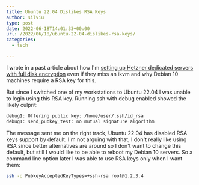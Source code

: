 ```yaml
---
title: Ubuntu 22.04 Dislikes RSA Keys
author: silviu
type: post
date: 2022-06-18T14:01:33+00:00
url: /2022/06/18/ubuntu-22-04-dislikes-rsa-keys/
categories:
  - tech

---
```

I wrote in a past article about how I'm <a href="https://www.silviuvulcan.ro/2022/06/18/full-disk-encryption-on-hetzner-dedicated-and-debian-10-woes/" data-type="URL" data-id="https://www.silviuvulcan.ro/2022/06/18/full-disk-encryption-on-hetzner-dedicated-and-debian-10-woes/">setting up Hetzner dedicated servers with full disk encryption</a> even if they miss an ikvm and why Debian 10 machines require a RSA key for this.

But since I switched one of my workstations to Ubuntu 22.04 I was unable to login using this RSA key. Running ssh with debug enabled showed the likely culprit:
```bash
debug1: Offering public key: /home/user/.ssh/id_rsa
debug1: send_pubkey_test: no mutual signature algorithm
```

The message sent me on the right track, Ubuntu 22.04 has disabled RSA keys support by default. I'm not arguing with that, I don't really like using RSA since better alternatives are around so I don't want to change this default, but still I would like to be able to reboot my Debian 10 servers. So a command line option later I was able to use RSA keys only when I want them:

```bash
ssh -o PubkeyAcceptedKeyTypes=+ssh-rsa root@1.2.3.4
```